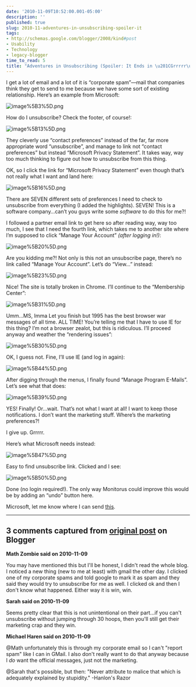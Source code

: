 ```yaml
---
date: '2010-11-09T10:52:00.001-05:00'
description: ''
published: true
slug: 2010-11-adventures-in-unsubscribing-spoiler-it
tags:
- http://schemas.google.com/blogger/2008/kind#post
- Usability
- Technology
- legacy-blogger
time_to_read: 5
title: "Adventures in Unsubscribing (Spoiler: It Ends in \u201CGrrrrr\u201D)"
---
```



I get a lot of email and a lot of it is “corporate spam”—mail that companies think they get to send to me because we have some sort of existing relationship. Here’s an example from Microsoft:

![image%5B3%5D.png](image%5B3%5D.png)

How do I unsubscribe? Check the footer, of course!:

![image%5B13%5D.png](image%5B13%5D.png)

They cleverly use “contact preferences” instead of the far, far more appropriate word “unsubscribe”, and manage to link not “contact preferences” but instead “Microsoft Privacy Statement”. It takes way, way too much thinking to figure out how to unsubscribe from this thing.

OK, so I click the link for “Microsoft Privacy Statement” even though that’s not really what I want and land here:

![image%5B16%5D.png](image%5B16%5D.png)

There are SEVEN different sets of preferences I need to check to unsubscribe from everything (I added the highlights). SEVEN! This is a software company…can’t you guys write some *software* to do this for me?!

I followed a partner email link to get here so after reading way, way too much, I see that I need the fourth link, which takes me to another site where I’m supposed to click “Manage Your Account” *(after logging in!)*:

![image%5B20%5D.png](image%5B20%5D.png)

Are you kidding me?! Not only is this not an unsubscribe page, there’s no link called “Manage Your Account”. Let’s do “View…” instead:

![image%5B23%5D.png](image%5B23%5D.png)

Nice! The site is totally broken in Chrome. I’ll continue to the “Membership Center”:

![image%5B31%5D.png](image%5B31%5D.png)      

Umm…MS, Imma Let you finish but 1995 has the best browser war messages of all time. ALL TIME! You’re telling me that I have to use IE for this thing? I’m not a browser zealot, but this is ridiculous. I’ll proceed anyway and weather the “rendering issues”:

![image%5B30%5D.png](image%5B30%5D.png)

OK, I guess not. Fine, I’ll use IE (and log in again):

![image%5B44%5D.png](image%5B44%5D.png)

After digging through the menus, I finally found “Manage Program E-Mails”. Let’s see what that does:

![image%5B39%5D.png](image%5B39%5D.png)

YES! Finally! Or…wait. That’s not what I want at all! I want to keep those notifications. I don’t want the marketing stuff. Where’s the marketing preferences?!

I give up. Grrrrr.

Here’s what Microsoft needs instead:

![image%5B47%5D.png](image%5B47%5D.png)

Easy to find unsubscribe link. Clicked and I see:

![image%5B50%5D.png](image%5B50%5D.png)

Done (no login required!). The only way Monitorus could improve this would be by adding an “undo” button here.

Microsoft, let me know where I can send <a href="http://www.amazon.com/dp/0321344758/" target="_blank">this</a>.

---

## 3 comments captured from [original post](https://blog.wassupy.com/2010/11/adventures-in-unsubscribing-spoiler-it.html) on Blogger

**Math Zombie said on 2010-11-09**

You may have mentioned this but I'll be honest, I didn't read the whole blog. I noticed a new thing (new to me at least) with gmail the other day. I clicked one of my corporate spams and told google to mark it as spam and they said they would try to unsubscribe for me as well. I clicked ok and then I don't know what happened. Either way it is win, win.

**Sarah said on 2010-11-09**

Seems pretty clear that this is not unintentional on their part...if you can't unsubscribe without jumping through 30 hoops, then you'll still get their marketing crap and they win.

**Michael Haren said on 2010-11-09**

@Math unfortunately this is through my corporate email so I can't &quot;report spam&quot; like I can in GMail. I also don't really want to do that anyway because I *do* want the official messages, just not the marketing.

@Sarah that's possible, but then: &quot;Never attribute to malice that which is adequately explained by stupidity.&quot; -Hanlon's Razor

